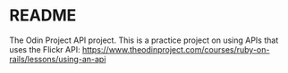 # README

The Odin Project API project. This is a practice project on using APIs that uses the Flickr API:
https://www.theodinproject.com/courses/ruby-on-rails/lessons/using-an-api